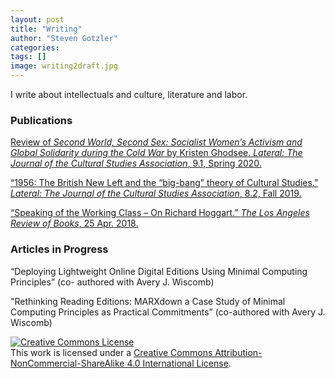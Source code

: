 ```yaml
---
layout: post
title: "Writing"
author: "Steven Gotzler"
categories:
tags: []
image: writing2draft.jpg
---
```


I write about intellectuals and culture, literature and labor.

### Publications
[Review of *Second World, Second Sex: Socialist Women’s Activism and Global Solidarity during the Cold War* by Kristen Ghodsee. *Lateral: The Journal of the Cultural Studies Association*, 9.1, Spring 2020.](https://csalateral.org/reviews/second-world-second-sex-ghodsee-gotzler/) 

[“1956: The British New Left and the “big-bang” theory of Cultural Studies.” *Lateral: The Journal of the Cultural Studies Association*, 8.2, Fall 2019.](https://csalateral.org/section/years-in-cultural-studies/1956-british-new-left-gotzler/)

[“Speaking of the Working Class – On Richard Hoggart.” *The Los Angeles Review of Books*, 25 Apr. 2018.](https://lareviewofbooks.org/article/speaking-of-the-working-class-on-richard-hoggart/)

### Articles in Progress

“Deploying Lightweight Online Digital Editions Using Minimal Computing Principles” (co-
authored with Avery J. Wiscomb)

"Rethinking Reading Editions: MARXdown a Case Study of Minimal Computing Principles as Practical 
Commitments” (co-authored with Avery J. Wiscomb)

<a rel="license" href="http://creativecommons.org/licenses/by-nc-sa/4.0/"><img alt="Creative Commons License" style="border-width:0" src="https://i.creativecommons.org/l/by-nc-sa/4.0/88x31.png" /></a><br />This work is licensed under a <a rel="license" href="http://creativecommons.org/licenses/by-nc-sa/4.0/">Creative Commons Attribution-NonCommercial-ShareAlike 4.0 International License</a>.
